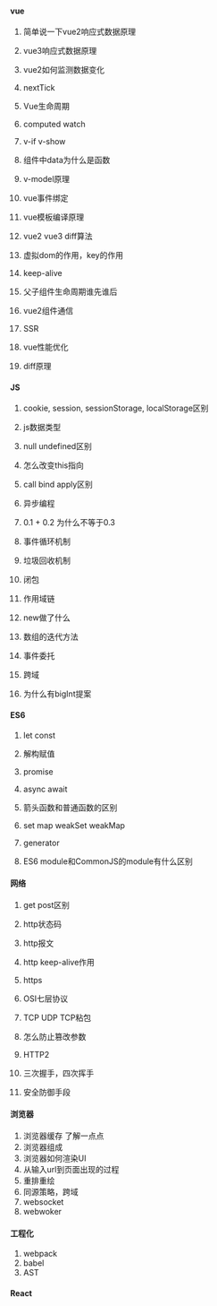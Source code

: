 #### vue

1. 简单说一下vue2响应式数据原理

2. vue3响应式数据原理

3. vue2如何监测数据变化

4. nextTick

5. Vue生命周期

6. computed watch

7. v-if v-show

8. 组件中data为什么是函数

9. v-model原理

10. vue事件绑定

11. vue模板编译原理

12. vue2 vue3 diff算法

13. 虚拟dom的作用，key的作用

14. keep-alive

15. 父子组件生命周期谁先谁后

16. vue2组件通信

17. SSR

18. vue性能优化

19. diff原理

    

#### JS

1. cookie, session, sessionStorage, localStorage区别

2. js数据类型

3. null undefined区别

4. 怎么改变this指向

5. call bind apply区别

6. 异步编程

7. 0.1 + 0.2 为什么不等于0.3

8. 事件循环机制  

9. 垃圾回收机制 

10. 闭包

11. 作用域链

12. new做了什么

13. 数组的迭代方法

14. 事件委托

15. 跨域

16. 为什么有bigInt提案

    

#### ES6

1. let const

2. 解构赋值

3. promise

4. async await

5. 箭头函数和普通函数的区别

6. set map weakSet weakMap

7. generator

8. ES6 module和CommonJS的module有什么区别

   

#### 网络

1. get post区别

2. http状态码

3. http报文

4. http keep-alive作用

5. https

6. OSI七层协议

7. TCP UDP TCP粘包

8. 怎么防止篡改参数

9. HTTP2

10. 三次握手，四次挥手

11. 安全防御手段

    


#### 浏览器

1. 浏览器缓存  了解一点点
2. 浏览器组成
3. 浏览器如何渲染UI
4. 从输入url到页面出现的过程
5. 重排重绘
6. 同源策略，跨域
7. websocket
8. webwoker

#### 工程化

1. webpack
2. babel
3. AST

#### React

























